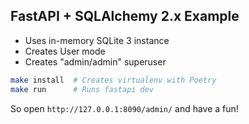## FastAPI + SQLAlchemy 2.x Example

- Uses in-memory SQLite 3 instance
- Creates User mode
- Creates "admin/admin" superuser

```bash
make install  # Creates virtualenv with Poetry
make run      # Runs fastapi dev
```

So open `http://127.0.0.1:8090/admin/` and have a fun!